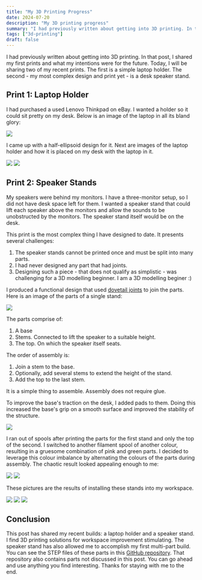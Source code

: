 ```yaml
---
title: "My 3D Printing Progress"
date: 2024-07-20
description: "My 3D printing progress"
summary: "I had previously written about getting into 3D printing. In that post, I shared my first prints and what my intentions were for the future. Today, I will be sharing two of my recent prints. The first is a simple laptop holder. The second - my most complex design and print yet - is a desk speaker stand."
tags: ["3d-printing"]
draft: false
---
```


I had previously written about getting into 3D printing. In that post, I shared my first prints and what my intentions were for the future. Today, I will be sharing two of my recent prints. The first is a simple laptop holder. The second - my most complex design and print yet - is a desk speaker stand.

## Print 1: Laptop Holder

I had purchased a used Lenovo Thinkpad on eBay. I wanted a holder so it could sit pretty on my desk. Below is an image of the laptop in all its bland glory:

![](https://i.imgur.com/UCOVkmp.jpeg)

I came up with a half-ellipsoid design for it. Next are images of the laptop holder and how it is placed on my desk with the laptop in it.

![](https://i.imgur.com/unCU6HO.jpeg)
![](https://i.imgur.com/d5WcCg1.jpeg)

## Print 2: Speaker Stands

My speakers were behind my monitors. I have a three-monitor setup, so I did not have desk space left for them. I wanted a speaker stand that could lift each speaker above the monitors and allow the sounds to be unobstructed by the monitors. The speaker stand itself would be on the desk.

This print is the most complex thing I have designed to date. It presents several challenges:
1. The speaker stands cannot be printed once and must be split into many parts.
2. I had never designed any part that had joints.
3. Designing such a piece - that does not qualify as simplistic - was challenging for a 3D modelling beginner. I am a 3D modelling beginer :)

I produced a functional design that used [dovetail joints](https://en.wikipedia.org/wiki/Dovetail_joint) to join the parts. Here is an image of the parts of a single stand:

![](https://i.imgur.com/YoQvH43.jpeg)

The parts comprise of:
1. A base
2. Stems. Connected to lift the speaker to a suitable height.
3. The top. On which the speaker itself seats.

The order of assembly is:
1. Join a stem to the base.
2. Optionally, add several stems to extend the height of the stand.
3. Add the top to the last stem.

It is a simple thing to assemble. Assembly does not require glue.

To improve the base's traction on the desk, I added pads to them. Doing this increased the base's grip on a smooth surface and improved the stability of the structure.

![](https://i.imgur.com/b1BWHrq.jpeg)

I ran out of spools after printing the parts for the first stand and only the top of the second. I switched to another filament spool of another colour, resulting in a gruesome combination of pink and green parts. I decided to leverage this colour imbalance by alternating the colours of the parts during assembly. The chaotic result looked appealing enough to me:

![](https://i.imgur.com/zYQ68tz.jpeg)
![](https://i.imgur.com/YssnruR.jpeg)

These pictures are the results of installing these stands into my workspace.


![](https://i.imgur.com/JEhfXYJ.jpeg)
![](https://i.imgur.com/dRuUK0R.jpeg)
![](https://i.imgur.com/O6spEdc.jpeg)

## Conclusion

This post has shared my recent builds: a laptop holder and a speaker stand. I find 3D printing solutions for workspace improvement stimulating. The speaker stand has also allowed me to accomplish my first multi-part build. You can see the STEP files of these parts in this [GitHub repository](https://github.com/Oyekunle-Mark/3d_models). That repository also contains parts not discussed in this post. You can go ahead and use anything you find interesting. Thanks for staying with me to the end.
